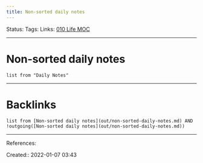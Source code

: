 ```yaml
---
title: Non-sorted daily notes
---
```

Status: 
Tags: 
Links: [010 Life MOC](out/010-life-moc.md)
___
# Non-sorted daily notes
```dataview
list from "Daily Notes"
```
___
# Backlinks
```dataview
list from [Non-sorted daily notes](out/non-sorted-daily-notes.md) AND !outgoing([Non-sorted daily notes](out/non-sorted-daily-notes.md))
```
___
References:

Created:: 2022-01-07 03:43
